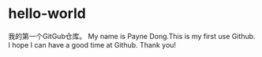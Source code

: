 # hello-world
我的第一个GitGub仓库。
My name is Payne Dong.This is my first use Github.
I hope I can have a good time at Github.
Thank you!

